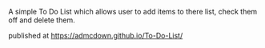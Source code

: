 ﻿A simple To Do List which allows user to add items to there list, check them off and delete them.

published at https://admcdown.github.io/To-Do-List/
